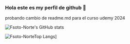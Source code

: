 ### Hola este es my perfil de github 👋
probando cambio de readme.md para el curso udemy 2024


![Fsoto-Norte's GitHub stats](https://github-readme-stats.vercel.app/api?username=Fsoto-Norte&show_icons=true&theme=transparent)

![Fsoto-NorteTop Langs](https://github-readme-stats.vercel.app/api/top-langs/?username=Fsoto-Norte)]

